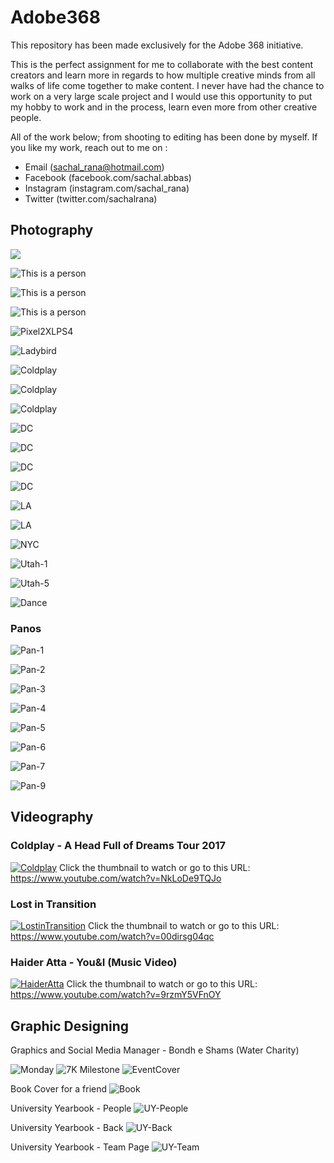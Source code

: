 # Adobe368

This repository has been made exclusively for the Adobe 368 initiative.

This is the perfect assignment for me to collaborate with the best content creators and learn more in regards to how multiple creative minds from all walks of life come together to make content. I never have had the chance to work on a very large scale project and I would use this opportunity to put my hobby to work and in the process, learn even more from other creative people.   

All of the work below; from shooting to editing has been done by myself.
If you like my work, reach out to me on :

  - Email (sachal_rana@hotmail.com)
  - Facebook (facebook.com/sachal.abbas)
  - Instagram (instagram.com/sachal_rana)
  - Twitter (twitter.com/sachalrana)

## Photography

![](/Viz/Portrait-1.jpg)

![This is a person](/Viz/Portrait-2.jpg)

![This is a person](/Viz/Portrait-4.jpg)

![This is a person](/Viz/Portrait-5.jpg)

![Pixel2XLPS4](/Viz/DSC_5898.jpg)

![Ladybird](/Viz/Macro.jpg)

![Coldplay](/Viz/Coldplay-1.jpg)

![Coldplay](/Viz/Coldplay-2.jpg)

![Coldplay](/Viz/Coldplay-3.jpg)

![DC](/Viz/DSC_4152.jpg)

![DC](/Viz/DSC_4163.jpg)

![DC](/Viz/DSC_8456.jpg)

![DC](/Viz/DSC_8638.jpg)

![LA](/Viz/LA-1.jpg)

![LA](/Viz/LA-4.jpg)

![NYC](/Viz/NYC-2.jpg)

![Utah-1](/Viz/Utah-1.jpg)

![Utah-5](/Viz/Utah-5.jpg)

![Dance](/Viz/DSC_9176_combined.jpg)


### Panos

![Pan-1](/Viz/Pan-1.jpg)

![Pan-2](/Viz/Pan-2.jpg)

![Pan-3](/Viz/Pan-3.jpg)

![Pan-4](/Viz/Pan-4.jpg)

![Pan-5](/Viz/Pan-5.jpg)

![Pan-6](/Viz/Pan-6.jpg)

![Pan-7](/Viz/Pan-7.jpg)

![Pan-9](/Viz/Pan-9.png)


## Videography

### Coldplay - A Head Full of Dreams Tour 2017
[![Coldplay](/Viz/CP-1.png)](https://www.youtube.com/watch?v=NkLoDe9TQJo "Coldplay A Head Full of Dreams Tour 2017 DC. Click to watch")
Click the thumbnail to watch or go to this URL: https://www.youtube.com/watch?v=NkLoDe9TQJo

### Lost in Transition
[![LostinTransition](/Viz/NYCVid.png)](https://www.youtube.com/watch?v=00dirsg04qc "Lost in Transition. Click to watch")
Click the thumbnail to watch or go to this URL: https://www.youtube.com/watch?v=00dirsg04qc

### Haider Atta - You&I (Music Video)
[![HaiderAtta](/Viz/MusicVideo.png)](https://www.youtube.com/watch?v=9rzmY5VFnOY "Haider Atta - You & I. Click to watch")
Click the thumbnail to watch or go to this URL: https://www.youtube.com/watch?v=9rzmY5VFnOY

## Graphic Designing

Graphics and Social Media Manager - Bondh e Shams (Water Charity)

![Monday](/Viz/MotivationMonday-1.png)
![7K Milestone](/Viz/7KMilestone-WorldMap.png)
![EventCover](/Viz/Fundraiser-EventCoverDimensions-1920by1080.png)

Book Cover for a friend
![Book](/Viz/Book-NoCamo.png)

University Yearbook - People
![UY-People](/Viz/Quotes.png)

University Yearbook - Back 
![UY-Back](/Viz/BackCover.png)

University Yearbook - Team Page
![UY-Team](/Viz/TeamPage.png)

